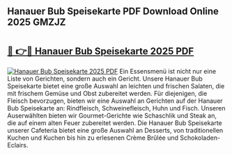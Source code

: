 ## Hanauer Bub Speisekarte PDF Download Online 2025 GMZJZ

# <h2><a href="http://gcd3ell.nevu.top/?p=Hanauer+Bub+Speisekarte">🔗 👉🔴 Hanauer Bub Speisekarte 2025 PDF</a></h2>

[![Hanauer Bub Speisekarte 2025 PDF](https://i.imgur.com/dBaPXMq.png)](http://gcd3ell.nevu.top/?p=Hanauer+Bub+Speisekarte)
Ein Essensmenü ist nicht nur eine Liste von Gerichten, sondern auch ein Gericht. Unsere Hanauer Bub Speisekarte bietet eine große Auswahl an leichten und frischen Salaten, die mit frischem Gemüse und Obst zubereitet werden. Für diejenigen, die Fleisch bevorzugen, bieten wir eine Auswahl an Gerichten auf der Hanauer Bub Speisekarte an: Rindfleisch, Schweinefleisch, Huhn und Fisch. Unseren Auserwählten bieten wir Gourmet-Gerichte wie Schaschlik und Steak an, die auf einem alten Feuer zubereitet werden. Die Hanauer Bub Speisekarte unserer Cafeteria bietet eine große Auswahl an Desserts, von traditionellen Kuchen und Kuchen bis hin zu erlesenen Crème Brûlée und Schokoladen-Eclairs.
